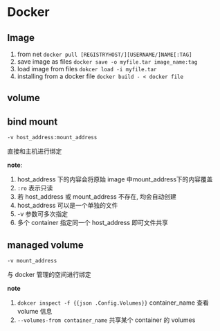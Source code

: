 # Docker 

## Image
1. from net `docker pull [REGISTRYHOST/][USERNAME/]NAME[:TAG]`
2. save image as files `docker save -o myfile.tar image_name:tag`
3. load image from files `dokcer load -i myfile.tar`
3. installing from a docker file `docker build - < docker file`


## volume

## bind mount
`-v host_address:mount_address`

直接和主机进行绑定

**note**: 

1. host_address 下的内容会将原始 image 中mount_address下的内容覆盖
2. `:ro` 表示只读
3. 若 host_address 或 mount_address 不存在, 均会自动创建
4. host_address 可以是一个单独的文件
5. -v 参数可多次指定
6. 多个 container 指定同一个 host_address 即可文件共享


## managed volume
`-v mount_address`

与 docker 管理的空间进行绑定

**note**

1. `dokcer inspect -f {{json .Config.Volumes}}` container_name 查看 volume 信息
2. `--volumes-from container_name` 共享某个 container 的 volumes
